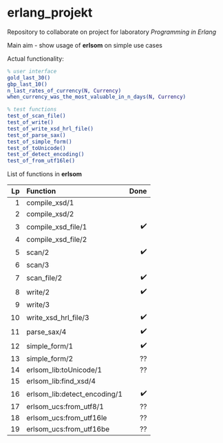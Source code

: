# erlang_projekt
Repository to collaborate on project for laboratory _Programming in Erlang_

Main aim - show usage of **erlsom** on simple use cases

Actual functionality:
```erlang
% user interface
gold_last_30()
gbp_last_10()
n_last_rates_of_currency(N, Currency)
when_currency_was_the_most_valuable_in_n_days(N, Currency)

% test functions
test_of_scan_file() 
test_of_write()
test_of_write_xsd_hrl_file()
test_of_parse_sax()
test_of_simple_form()
test_of_toUnicode()
test_of_detect_encoding()
test_of_from_utf16le()
```

List of functions in **erlsom**

| Lp | Function                   | Done               |
|---:|:---------------------------| ------------------:|
| 1  | compile_xsd/1              |  |
| 2  | compile_xsd/2              |  |
| 3  | compile_xsd_file/1         | :heavy_check_mark: |
| 4  | compile_xsd_file/2         |  |
| 5  | scan/2                     | :heavy_check_mark: |
| 6  | scan/3                     |  |
| 7  | scan_file/2                | :heavy_check_mark: |
| 8  | write/2                    | :heavy_check_mark: |
| 9  | write/3                    |  |
| 10 | write_xsd_hrl_file/3       | :heavy_check_mark: |
| 11 | parse_sax/4                | :heavy_check_mark: |
| 12 | simple_form/1              | :heavy_check_mark: |
| 13 | simple_form/2              |  ??
| 14 | erlsom_lib:toUnicode/1     |  ??
| 15 | erlsom_lib:find_xsd/4      |  |
| 16 | erlsom_lib:detect_encoding/1 | :heavy_check_mark: |
| 17 | erlsom_ucs:from_utf8/1       | ??
| 18 | erlsom_ucs:from_utf16le      | ??
| 19 | erlsom_ucs:from_utf16be      | ??



